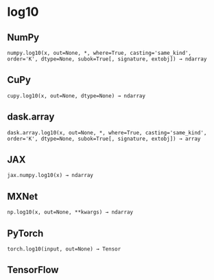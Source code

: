 # log10

## NumPy

```
numpy.log10(x, out=None, *, where=True, casting='same_kind', order='K', dtype=None, subok=True[, signature, extobj]) → ndarray
```

## CuPy

```
cupy.log10(x, out=None, dtype=None) → ndarray
```

## dask.array

```
dask.array.log10(x, out=None, *, where=True, casting='same_kind', order='K', dtype=None, subok=True[, signature, extobj]) → array
```

## JAX

```
jax.numpy.log10(x) → ndarray
```

## MXNet

```
np.log10(x, out=None, **kwargs) → ndarray
```

## PyTorch

```
torch.log10(input, out=None) → Tensor
```

## TensorFlow

```

```
